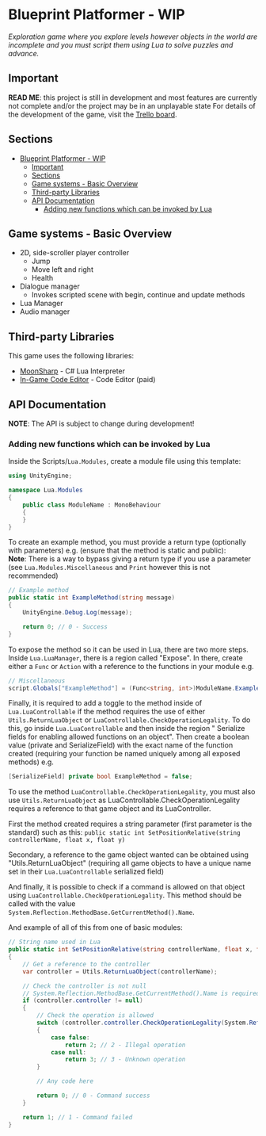 # Blueprint Platformer - WIP
*Exploration game where you explore levels however objects in the world are incomplete and you must script them using Lua to solve puzzles and advance.*

## Important
**READ ME**: this project is still in development and most features are currently not complete and/or the project may be in an unplayable state 
For details of the development of the game, visit the [Trello board](https://trello.com/b/ZCXg9sbP/finale-blueprint-platformer). 

## Sections
- [Blueprint Platformer - WIP](#blueprint-platformer---wip)
  - [Important](#important)
  - [Sections](#sections)
  - [Game systems - Basic Overview](#game-systems---basic-overview)
  - [Third-party Libraries](#third-party-libraries)
  - [API Documentation](#api-documentation)
    - [Adding new functions which can be invoked by Lua](#adding-new-functions-which-can-be-invoked-by-lua)

## Game systems - Basic Overview
- 2D, side-scroller player controller
    - Jump
    - Move left and right
    - Health
- Dialogue manager
    - Invokes scripted scene with begin, continue and update methods
- Lua Manager
- Audio manager

## Third-party Libraries
This game uses the following libraries:
- [MoonSharp](https://www.moonsharp.org/) - C# Lua Interpreter
- [In-Game Code Editor](https://assetstore.unity.com/packages/tools/gui/ingame-code-editor-144254) - Code Editor (paid)

## API Documentation
**NOTE**: The API is subject to change during development!

### Adding new functions which can be invoked by Lua
Inside the Scripts/`Lua.Modules`, create a module file using this template:
```cs
using UnityEngine;

namespace Lua.Modules
{
    public class ModuleName : MonoBehaviour
    {
    }
}
```

To create an example method, you must provide a return type (optionally with parameters) e.g. (ensure that the method is static and public):<br>
**Note**: There is a way to bypass giving a return type if you use a parameter (see `Lua.Modules.Miscellaneous` and `Print` however this is not recommended)
```cs
// Example method 
public static int ExampleMethod(string message)
{
    UnityEngine.Debug.Log(message);

    return 0; // 0 - Success
}
```

To expose the method so it can be used in Lua, there are two more steps. Inside `Lua.LuaManager`, there is a region called "Expose". In there, create either a `Func` or `Action` with a reference to the functions in your module e.g.
```cs
// Miscellaneous
script.Globals["ExampleMethod"] = (Func<string, int>)ModuleName.ExampleMethod;
```

Finally, it is required to add a toggle to the method inside of `Lua.LuaControllable` if the method requires the use of either `Utils.ReturnLuaObject` or `LuaControllable.CheckOperationLegality`. To do this, go inside `Lua.LuaControllable` and then inside the region " Serialize fields for enabling allowed functions on an object". Then create a boolean value (private and SerializeField) with the exact name of the function created (requiring your function be named uniquely among all exposed methods) e.g.
```cs
[SerializeField] private bool ExampleMethod = false;
```

To use the method `LuaControllable.CheckOperationLegality`, you must also use `Utils.ReturnLuaObject` as LuaControllable.CheckOperationLegality requires a reference to that game object and its LuaController.

First the method created requires a string parameter (first parameter is the standard) such as this: `public static int SetPositionRelative(string controllerName, float x, float y)`

Secondary, a reference to the game object wanted can be obtained using "Utils.ReturnLuaObject" (requiring all game objects to have a unique name set in their `Lua.LuaControllable` serialized field)

And finally, it is possible to check if a command is allowed on that object using `LuaControllable.CheckOperationLegality`. This method should be called with the value `System.Reflection.MethodBase.GetCurrentMethod().Name`.

And example of all of this from one of basic modules:
```cs
// String name used in Lua
public static int SetPositionRelative(string controllerName, float x, float y)
{
    // Get a reference to the controller
    var controller = Utils.ReturnLuaObject(controllerName);

    // Check the controller is not null
    // System.Reflection.MethodBase.GetCurrentMethod().Name is required to be passed
    if (controller.controller != null)
    {
        // Check the operation is allowed
        switch (controller.controller.CheckOperationLegality(System.Reflection.MethodBase.GetCurrentMethod().Name))
        {
            case false:
                return 2; // 2 - Illegal operation
            case null:
                return 3; // 3 - Unknown operation
        }

        // Any code here

        return 0; // 0 - Command success
    }

    return 1; // 1 - Command failed
}
```

